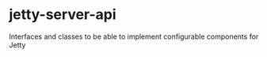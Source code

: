 # jetty-server-api
Interfaces and classes to be able to implement configurable components for Jetty
